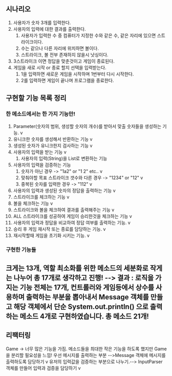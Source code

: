 ## 시나리오

1. 사용자가 숫자 3개를 입력한다.
2. 사용자의 입력에 대한 결과를 출력한다.
    1. 사용자가 입력한 수 중 컴퓨터가 지정한 수와 같은 수, 같은 자리에 있으면 스트라이크이다.
    2. 수는 같으나 다른 자리에 위치하면 볼이다.
    3. 스트라이크, 볼 전부 존재하지 않을시 낫싱이다.
4. 3스트라이크 이면 정답을 맞춘것이고 게임이 종료된다.
5. 게임을 새로 시작 or 종료 할지 선택을 입력받는다.
    1. 1을 입력하면 새로운 게임을 시작하며 1번부터 다시 시작한다.
    2. 2를 입력하면 게임이 끝나며 프로그램을 종료한다.

## 구현할 기능 목록 정리

### 한 메소드에서는 한 가지 기능만!

1. Parameter(숫자의 범위, 생성할 숫자의 개수)를 받아서 맞출 숫자들을 생성하는 기능. v
2. 유니크한 숫자를 생성해서 반환하는 기능 v
3. 생성된 숫자가 유니크한지 검사하는 기능 v
4. 사용자의 입력을 받는 기능 v
    1. 사용자의 입력(String)을 List<Integer>로 변환하는 기능
5. 사용자의 입력을 검증하는 기능
    1. 숫자가 아닌 경우 -> "1a2" or "1 2" etc.. v
    2. 맞춰야할 목표 스트라이크 갯수와 다른 경우 -> "1234" or "12" v
    3. 중복된 숫자를 입력한 경우 -> "112" v
6. 사용자의 입력과 생성된 숫자의 정답을 출력하는 기능 v
7. 스트라이크를 체크하는 기능 v
8. 볼을 체크하는 기능 v
9. 스트라이크와 볼을 체크하여 결과를 출력해주는 기능 v
10. ALL 스트라이크를 성공하여 게임이 승리한것을 체크하는 기능 v
11. 사용자의 입력과 정답을 비교하여 정답 여부를 출력하는 기능. v
12. 승리 후 게임 재시작 또는 종료를 담당하는 기능. v
13. 재시작할때 게임을 초기화 시키는 기능. v

### 구현한 기능들

크게는 13개, 역할 최소화를 위한 메소드의 세분화로 작게는 나누어 총 17개로 생각하고 진행!
--> 결과 : 로직을 가지는 기능 전체는 17개, 컨트롤러와 게임등에서 상수를 사용하며 출력하는 부분을 뽑아내서 Message 객체를 만들고 해당 객체에서
단순 System.out.println() 으로 출력하는 메소드 4개로 구현하였습니다.
총 메소드 21개!
----------------------

## 리팩터링

Game -> 너무 많은 기능을 가짐. 메소드들을 최대한 작은 기능을 하도록 했지만 Game을 분리할 필요성을 느낌!
우선 메시지를 출력하는 부분 -->Message 객체에 메시지를 출력하도록 담당하기 v
유저의 입력값을 검증하는 부분으로 나누기.--> InputParser 객체를 만들어 입력과 검증을 담당하기 v
